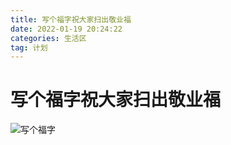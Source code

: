 ```yaml
---
title: 写个福字祝大家扫出敬业福
date: 2022-01-19 20:24:22
categories: 生活区
tag: 计划
---
```


# 写个福字祝大家扫出敬业福

![写个福字](/fu.jpg)